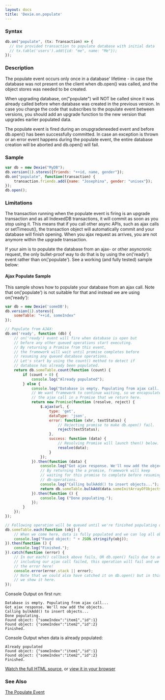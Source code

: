 ```yaml
---
layout: docs
title: 'Dexie.on.populate'
---
```


### Syntax

```ts
db.on("populate", (tx: Transaction) => {
  // Use provided transaction to populate database with initial data
  // tx.table('users').add({id: "me", name: "Me"});
});
```

### Description

The populate event occurs only once in a database' lifetime - in case the database was not present on the client when db.open() was called, and the object stores was needed to be created.

When upgrading database, on("populate") will NOT be called since it was already called before when database was created in the previous version. In case you change the code that subscribes to the populate event between versions, you should add an upgrade function to the new version that upgrades earlier populated data.

The populate event is fired during an onupgradeneeded event and before db.open() has been successfully committed. In case an exception is thrown or an error event happens during the populate event, the entire database creation will be aborted and db.open() will fail.

### Sample

```javascript
var db = new Dexie("MyDB");
db.version(1).stores({friends: "++id, name, gender"});
db.on("populate", function(transaction) {
    transaction.friends.add({name: "Josephina", gender: "unisex"});
});
db.open();
```

### Limitations

The transaction running when the populate event is firing is an upgrade transaction and as all IndexedDB transactions, it will commit as soon as you stop using it. This means that if you call other async APIs, such as ajax calls or setTimeout(), the transaction object will automatically commit and your database will finish opening. When you ajax request as arrives, you are not anymore within the upgrade transaction.

If your aim is to populate the database from an ajax- or other asyncronic request, the only bullet-proof way to do that is by using the on('ready') event rather than on('populate'). See a working (and fully tested) sample below:

#### Ajax Populate Sample

This sample shows how to populate your database from an ajax call. Note that on('populate') is not suitable for that and instead we are using on('ready'):

```javascript
var db = new Dexie('someDB');
db.version(1).stores({
    someTable: "++id, someIndex"
});

// Populate from AJAX:
db.on('ready', function (db) {
    // on('ready') event will fire when database is open but 
    // before any other queued operations start executing.
    // By returning a Promise from this event,
    // the framework will wait until promise completes before
    // resuming any queued database operations.
    // Let's start by using the count() method to detect if 
    // database has already been populated.
    return db.someTable.count(function (count) {
        if (count > 0) {
            console.log("Already populated");
        } else {
            console.log("Database is empty. Populating from ajax call...");
            // We want framework to continue waiting, so we encapsulate
            // the ajax call in a Promise that we return here.
            return new Promise(function (resolve, reject) {
                $.ajax(url, {
                    type: 'get',
                    dataType: 'json',
                    error: function (xhr, textStatus) {
                        // Rejecting promise to make db.open() fail.
                        reject(textStatus);
                    },
                    success: function (data) {
                        // Resolving Promise will launch then() below.
                        resolve(data);
                    }
                });
            }).then(function (data) {
                console.log("Got ajax response. We'll now add the objects.");
                // By returning the a promise, framework will keep
                // waiting for this promise to complete before resuming other
                // db-operations.
                console.log("Calling bulkAdd() to insert objects...");
                return db.someTable.bulkAdd(data.someInitArrayOfObjects);
            }).then(function () {
                console.log ("Done populating.");
            });
        }
    });
});

// Following operation will be queued until we're finished populating data:
db.someTable.each(function (obj) {
    // When we come here, data is fully populated and we can log all objects.
    console.log("Found object: " + JSON.stringify(obj));
}).then(function () {
    console.log("Finished.");
}).catch(function (error) {
    // In our each() callback above fails, OR db.open() fails due to any reason,
    // including our ajax call failed, this operation will fail and we will get
    // the error here!
    console.error(error.stack || error);
    // Note that we could also have catched it on db.open() but in this sample,
    // we show it here.
});
```

Console Output on first run:

```
Database is empty. Populating from ajax call...
Got ajax response. We'll now add the objects.
Calling bulkAdd() to insert objects...
Done populating.
Found object: {"someIndex":"item1","id":1}
Found object: {"someIndex":"item2","id":2}
Finished.
```

Console Output when data is already populated:

```
Already populated
Found object: {"someIndex":"item1","id":1}
Found object: {"someIndex":"item2","id":2}
Finished.
```

[Watch the full HTML source](https://github.com/dexie/Dexie.js/blob/master/samples/ajax-populate/populateFromAjaxCall.html), or [view it in your browser](https://raw.githack.com/dexie/Dexie.js/master/samples/ajax-populate/populateFromAjaxCall.html)

### See Also

[The Populate Event](/docs/Tutorial/Design#the-populate-event)
